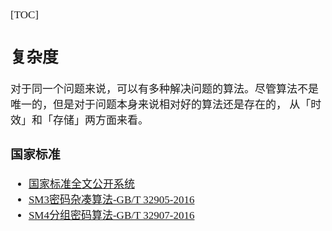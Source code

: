 <span  style="font-family: Simsun,serif; font-size: 17px; ">

[TOC]

## 复杂度

对于同一个问题来说，可以有多种解决问题的算法。尽管算法不是唯一的，但是对于问题本身来说相对好的算法还是存在的，
从「时效」和「存储」两方面来看。

### 国家标准

- [国家标准全文公开系统](https://openstd.samr.gov.cn/bzgk/gb/index)
- [SM3密码杂凑算法-GB/T 32905-2016](https://openstd.samr.gov.cn/bzgk/gb/newGbInfo?hcno=45B1A67F20F3BF339211C391E9278F5E)
- [SM4分组密码算法-GB/T 32907-2016](https://openstd.samr.gov.cn/bzgk/gb/newGbInfo?hcno=7803DE42D3BC5E80B0C3E5D8E873D56A)

</span>